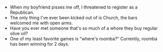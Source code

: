 
- When my boyfriend pisses me off, I threatened to register as a Republican.  
- The only thing I've ever been kicked out of is Church, the bars welcomed me with open arms.
- Have you ever met someone that's so much of a whore they buy regular olive oil?
- One of my least favorite games is "where's roomba?" Currently, roomba has been winning for 2 days.
